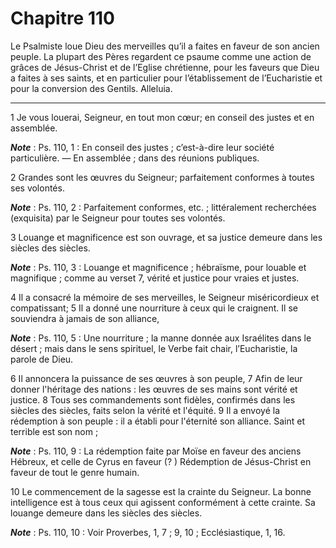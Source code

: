 # Chapitre 110

Le Psalmiste loue Dieu des merveilles qu’il a faites en faveur de son ancien peuple.
La plupart des Pères regardent ce psaume comme une action de grâces de Jésus-Christ et de l’Eglise chrétienne, pour les faveurs que Dieu a faites à ses saints, et en particulier pour l’établissement de l’Eucharistie et pour la conversion des Gentils.
Alleluia.

***

1 Je vous louerai, Seigneur, en tout mon cœur; en conseil des justes et en assemblée.

***Note*** :  Ps. 110, 1 : En conseil des justes ; c’est-à-dire leur société particulière. ― En assemblée ; dans des réunions publiques.


2 Grandes sont les œuvres du Seigneur; parfaitement conformes à toutes ses volontés.

***Note*** :  Ps. 110, 2 : Parfaitement conformes, etc. ; littéralement recherchées (exquisita) par le Seigneur pour toutes ses volontés.

3 Louange et magnificence est son ouvrage, et sa justice demeure dans les siècles des siècles.

***Note*** :  Ps. 110, 3 : Louange et magnificence ; hébraïsme, pour louable et magnifique ; comme au verset 7, vérité et justice pour vraies et justes.

4 Il a consacré la mémoire de ses merveilles, le Seigneur miséricordieux et compatissant; 5 Il a donné une nourriture à ceux qui le craignent. Il se souviendra à jamais de son alliance,

***Note*** :  Ps. 110, 5 : Une nourriture ; la manne donnée aux Israélites dans le désert ; mais dans le sens spirituel, le Verbe fait chair, l’Eucharistie, la parole de Dieu.

6 Il annoncera la puissance de ses œuvres à son peuple, 7 Afin de leur donner l'héritage des nations : les œuvres de ses mains sont vérité et justice. 8 Tous ses commandements sont fidèles, confirmés dans les siècles des siècles, faits selon la vérité et l'équité. 9 Il a envoyé la rédemption à son peuple : il a établi pour l'éternité son alliance. Saint et terrible est son nom ;

***Note*** :  Ps. 110, 9 : La rédemption faite par Moïse en faveur des anciens Hébreux, et celle de Cyrus en faveur (? ) Rédemption de Jésus-Christ en faveur de tout le genre humain.

10 Le commencement de la sagesse est la crainte du Seigneur. La bonne intelligence est à tous ceux qui agissent conformément à cette crainte. Sa louange demeure dans les siècles des siècles.

***Note*** :  Ps. 110, 10 : Voir Proverbes, 1, 7 ; 9, 10 ; Ecclésiastique, 1, 16.


